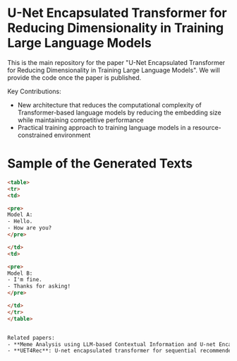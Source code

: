 # U-Net Encapsulated Transformer for Reducing Dimensionality in Training Large Language Models

This is the main repository for the paper "U-Net Encapsulated Transformer for Reducing Dimensionality in Training Large Language Models". We will provide the code once the paper is published.

Key Contributions:
- New architecture that reduces the computational complexity of Transformer-based language models by reducing the embedding size while maintaining competitive performance
- Practical training approach to training language models in a resource-constrained environment

# Sample of the Generated Texts

```html
<table>
<tr>
<td>

<pre>
Model A:
- Hello.
- How are you?
</pre>

</td>
<td>

<pre>
Model B:
- I'm fine.
- Thanks for asking!
</pre>

</td>
</tr>
</table>


Related papers:
- **Meme Analysis using LLM-based Contextual Information and U-net Encapsulated Transformer** | [paper](https://ieeexplore.ieee.org/document/10589379) | [Github](https://github.com/ignaciomarvinjohn/meme-uet-hmt)
- **UET4Rec**: U-net encapsulated transformer for sequential recommender | [paper](https://www.sciencedirect.com/science/article/pii/S0957417424016488) | [Github](https://github.com/ignaciomarvinjohn/uet4rec)
